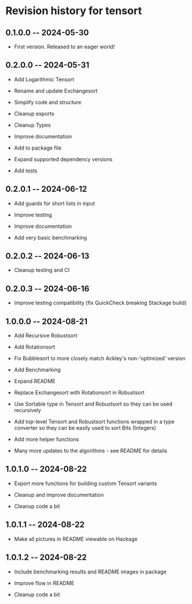 # Revision history for tensort

## 0.1.0.0 -- 2024-05-30

* First version. Released to an eager world!

## 0.2.0.0 -- 2024-05-31

* Add Logarithmic Tensort

* Rename and update Exchangesort

* Simplify code and structure

* Cleanup exports

* Cleanup Types

* Improve documentation

* Add to package file

* Expand supported dependency versions

* Add tests

## 0.2.0.1 -- 2024-06-12

* Add guards for short lists in input

* Improve testing

* Improve documentation

* Add very basic benchmarking

## 0.2.0.2 -- 2024-06-13

* Cleanup testing and CI

## 0.2.0.3 -- 2024-06-16

* Improve testing compatibility (fix QuickCheck breaking Stackage build)

## 1.0.0.0 -- 2024-08-21

* Add Recursive Robustsort

* Add Rotationsort

* Fix Bubblesort to more closely match Ackley's non-'optimized' version

* Add Benchmarking

* Expand README

* Replace Exchangesort with Rotationsort in Robustsort

* Use Sortable type in Tensort and Robustsort so they can be used recursively

* Add top-level Tensort and Robustsort functions wrapped in a type converter so
  they can be easily used to sort Bits (Integers)

* Add more helper functions

* Many more updates to the algorithms - see README for details

## 1.0.1.0 -- 2024-08-22

* Export more functions for building custom Tensort variants

* Cleanup and improve documentation

* Cleanup code a bit

## 1.0.1.1 -- 2024-08-22

* Make all pictures in README viewable on Hackage

## 1.0.1.2 -- 2024-08-22

* Include benchmarking results and README images in package

* Improve flow in README

* Cleanup code a bit
